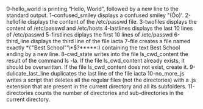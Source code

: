 0-hello_world is printing “Hello, World”, followed by a new line to the standard output. 1-confused_smiley displays  a confused smiley "(Ôo)'. 
2-hellofile displays the content of the /etc/passwd file.
3-twofiles displays the content of /etc/passwd and /etc/hosts
4-lastlines displays the last 10 lines of /etc/passwd
5-firstlines diplays the first 10 lines of /etc/passwd
6-third_line displays the third line of the file iacta
7-file creates a file named exactly \*\\'"Best School"\'\\*$\?\*\*\*\*\*:) containing the text Best School ending by a new line.
8-cwd_state writes into the file ls_cwd_content the result of the command ls -la. If the file ls_cwd_content already exists, it should be overwritten. If the file ls_cwd_content does not exist, create it.
9-dulicate_last_line duplicates the last line of the file iacta
10-no_more_js writes a script that deletes all the regular files (not the directories) with a .js extension that are present in the current directory and all its subfolders.
11-directories counts the number of directories and sub-directories in the current directory.